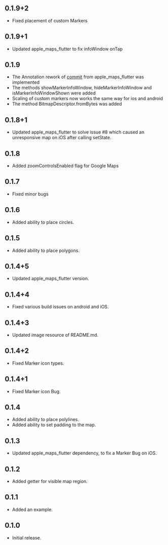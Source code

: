 ## 0.1.9+2

* Fixed placement of custom Markers

## 0.1.9+1

* Updated apple_maps_flutter to fix infoWindow onTap

## 0.1.9

* The Annotation rework of [commit](https://github.com/LuisThein/apple_maps_flutter/commit/01e3ea4f4a4274d4d2d2636fd863ba1e3283420d) from apple_maps_flutter was implemented
* The methods showMarkerInfoWindow, hideMarkerInfoWindow and isMarkerInfoWindowShown were added
* Scaling of custom markers now works the same way for ios and android
* The method BitmapDescriptor.fromBytes was added

## 0.1.8+1

* Updated apple_maps_flutter to solve issue #8 which caused an unresponsive map on iOS after calling setState.

## 0.1.8

* Added zoomControlsEnabled flag for Google Maps

## 0.1.7

* Fixed minor bugs

## 0.1.6

* Added ability to place circles.

## 0.1.5

* Added ability to place polygons.

## 0.1.4+5

* Updated apple_maps_flutter version.

## 0.1.4+4

* Fixed various build issues on android and iOS.

## 0.1.4+3

* Updated image resource of README.md.

## 0.1.4+2

* Fixed Marker icon types.

## 0.1.4+1

* Fixed Marker icon Bug.

## 0.1.4

* Added ability to place polylines.
* Added ability to set padding to the map.

## 0.1.3

* Updated apple_maps_flutter dependency, to fix a Marker Bug on iOS.

## 0.1.2

* Added getter for visible map region.

## 0.1.1

* Added an example.

## 0.1.0

* Initial release.
